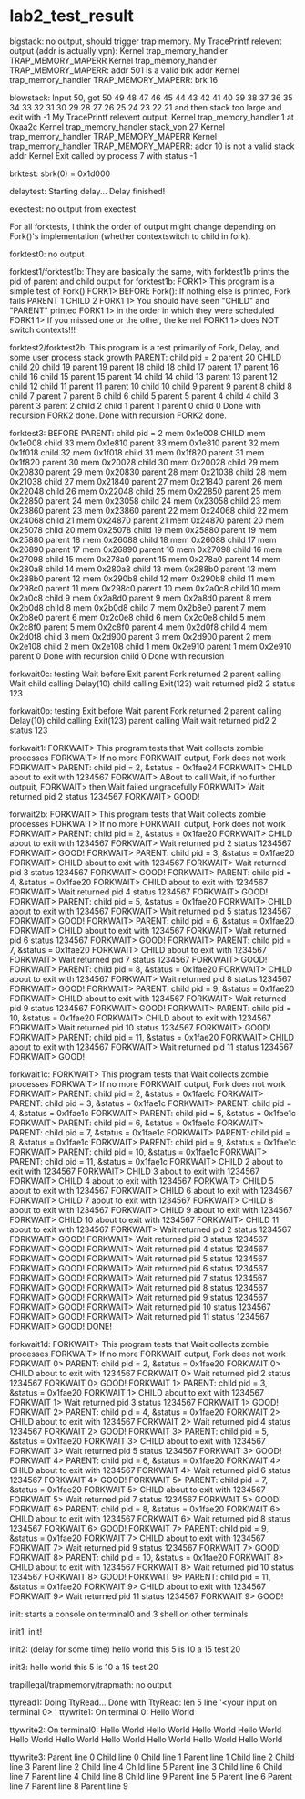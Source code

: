 # lab2_test_result

bigstack:
no output, should trigger trap memory. 
My TracePrintf relevent output (addr is actually vpn):
Kernel   trap_memory_handler TRAP_MEMORY_MAPERR
Kernel   trap_memory_handler TRAP_MEMORY_MAPERR: addr 501 is a valid brk addr
Kernel   trap_memory_handler TRAP_MEMORY_MAPERR: brk 16

blowstack:
Input 50, got 50 49 48 47 46 45 44 43 42 41 40 39 38 37 36 35 34 33 32 31 30 29 28 27 26 25 24 23 22 21 
and then stack too large and exit with -1
My TracePrintf relevent output:
Kernel   trap_memory_handler 1 at 0xaa2c
Kernel   trap_memory_handler stack_vpn 27
Kernel   trap_memory_handler TRAP_MEMORY_MAPERR
Kernel   trap_memory_handler TRAP_MEMORY_MAPERR: addr 10 is not a valid stack addr
Kernel   Exit called by process 7 with status -1

brktest:
sbrk(0) = 0x1d000

delaytest:
Starting delay...
Delay finished!

exectest:
no output from exectest

For all forktests, I think the order of output might change depending on
Fork()'s implementation (whether contextswitch to child in fork).

forktest0:
no output

forktest1/forktest1b:
They are basically the same, with forktest1b prints the pid of parent and child
output for forktest1b:
FORK1> This program is a simple test of Fork()
FORK1> BEFORE Fork(): If nothing else is printed, Fork fails 
PARENT 1
CHILD 2
FORK1 1> You should have seen "CHILD" and "PARENT" printed
FORK1 1> in the order in which they were scheduled
FORK1 1> If you missed one or the other, the kernel
FORK1 1> does NOT switch contexts!!!

forktest2/forktest2b:
This program is a test primarily of Fork, Delay, and
some user process stack growth
PARENT: child pid = 2
parent 20
CHILD
child 20
child 19
parent 19
parent 18
child 18
child 17
parent 17
parent 16
child 16
child 15
parent 15
parent 14
child 14
child 13
parent 13
parent 12
child 12
child 11
parent 11
parent 10
child 10
child 9
parent 9
parent 8
child 8
child 7
parent 7
parent 6
child 6
child 5
parent 5
parent 4
child 4
child 3
parent 3
parent 2
child 2
child 1
parent 1
parent 0
child 0
Done with recursion
FORK2 done.
Done with recursion
FORK2 done.

forktest3:
BEFORE
PARENT: child pid = 2
mem 0x1e008
CHILD
mem 0x1e008
child 33
mem 0x1e810
parent 33
mem 0x1e810
parent 32
mem 0x1f018
child 32
mem 0x1f018
child 31
mem 0x1f820
parent 31
mem 0x1f820
parent 30
mem 0x20028
child 30
mem 0x20028
child 29
mem 0x20830
parent 29
mem 0x20830
parent 28
mem 0x21038
child 28
mem 0x21038
child 27
mem 0x21840
parent 27
mem 0x21840
parent 26
mem 0x22048
child 26
mem 0x22048
child 25
mem 0x22850
parent 25
mem 0x22850
parent 24
mem 0x23058
child 24
mem 0x23058
child 23
mem 0x23860
parent 23
mem 0x23860
parent 22
mem 0x24068
child 22
mem 0x24068
child 21
mem 0x24870
parent 21
mem 0x24870
parent 20
mem 0x25078
child 20
mem 0x25078
child 19
mem 0x25880
parent 19
mem 0x25880
parent 18
mem 0x26088
child 18
mem 0x26088
child 17
mem 0x26890
parent 17
mem 0x26890
parent 16
mem 0x27098
child 16
mem 0x27098
child 15
mem 0x278a0
parent 15
mem 0x278a0
parent 14
mem 0x280a8
child 14
mem 0x280a8
child 13
mem 0x288b0
parent 13
mem 0x288b0
parent 12
mem 0x290b8
child 12
mem 0x290b8
child 11
mem 0x298c0
parent 11
mem 0x298c0
parent 10
mem 0x2a0c8
child 10
mem 0x2a0c8
child 9
mem 0x2a8d0
parent 9
mem 0x2a8d0
parent 8
mem 0x2b0d8
child 8
mem 0x2b0d8
child 7
mem 0x2b8e0
parent 7
mem 0x2b8e0
parent 6
mem 0x2c0e8
child 6
mem 0x2c0e8
child 5
mem 0x2c8f0
parent 5
mem 0x2c8f0
parent 4
mem 0x2d0f8
child 4
mem 0x2d0f8
child 3
mem 0x2d900
parent 3
mem 0x2d900
parent 2
mem 0x2e108
child 2
mem 0x2e108
child 1
mem 0x2e910
parent 1
mem 0x2e910
parent 0
Done with recursion
child 0
Done with recursion

forkwait0c:
testing Wait before Exit
parent Fork returned 2
parent calling Wait
child calling Delay(10)
child calling Exit(123)
wait returned pid2 2 status 123

forkwait0p:
testing Exit before Wait
parent Fork returned 2
parent calling Delay(10)
child calling Exit(123)
parent calling Wait
wait returned pid2 2 status 123

forkwait1:
FORKWAIT> This program tests that Wait collects zombie processes
FORKWAIT> If no more FORKWAIT output, Fork does not work
FORKWAIT> PARENT: child pid = 2, &status = 0x1fae24
FORKWAIT> CHILD about to exit with 1234567
FORKWAIT> ABout to call Wait, if no further outpuit,
FORKWAIT> then Wait failed ungracefully
FORKWAIT> Wait returned pid 2 status 1234567
FORKWAIT> GOOD!

forwait2b:
FORKWAIT> This program tests that Wait collects zombie processes
FORKWAIT> If no more FORKWAIT output, Fork does not work
FORKWAIT> PARENT: child pid = 2, &status = 0x1fae20
FORKWAIT> CHILD about to exit with 1234567
FORKWAIT> Wait returned pid 2 status 1234567
FORKWAIT> GOOD!
FORKWAIT> PARENT: child pid = 3, &status = 0x1fae20
FORKWAIT> CHILD about to exit with 1234567
FORKWAIT> Wait returned pid 3 status 1234567
FORKWAIT> GOOD!
FORKWAIT> PARENT: child pid = 4, &status = 0x1fae20
FORKWAIT> CHILD about to exit with 1234567
FORKWAIT> Wait returned pid 4 status 1234567
FORKWAIT> GOOD!
FORKWAIT> PARENT: child pid = 5, &status = 0x1fae20
FORKWAIT> CHILD about to exit with 1234567
FORKWAIT> Wait returned pid 5 status 1234567
FORKWAIT> GOOD!
FORKWAIT> PARENT: child pid = 6, &status = 0x1fae20
FORKWAIT> CHILD about to exit with 1234567
FORKWAIT> Wait returned pid 6 status 1234567
FORKWAIT> GOOD!
FORKWAIT> PARENT: child pid = 7, &status = 0x1fae20
FORKWAIT> CHILD about to exit with 1234567
FORKWAIT> Wait returned pid 7 status 1234567
FORKWAIT> GOOD!
FORKWAIT> PARENT: child pid = 8, &status = 0x1fae20
FORKWAIT> CHILD about to exit with 1234567
FORKWAIT> Wait returned pid 8 status 1234567
FORKWAIT> GOOD!
FORKWAIT> PARENT: child pid = 9, &status = 0x1fae20
FORKWAIT> CHILD about to exit with 1234567
FORKWAIT> Wait returned pid 9 status 1234567
FORKWAIT> GOOD!
FORKWAIT> PARENT: child pid = 10, &status = 0x1fae20
FORKWAIT> CHILD about to exit with 1234567
FORKWAIT> Wait returned pid 10 status 1234567
FORKWAIT> GOOD!
FORKWAIT> PARENT: child pid = 11, &status = 0x1fae20
FORKWAIT> CHILD about to exit with 1234567
FORKWAIT> Wait returned pid 11 status 1234567
FORKWAIT> GOOD!

forkwait1c:
FORKWAIT> This program tests that Wait collects zombie processes
FORKWAIT> If no more FORKWAIT output, Fork does not work
FORKWAIT> PARENT: child pid = 2, &status = 0x1fae1c
FORKWAIT> PARENT: child pid = 3, &status = 0x1fae1c
FORKWAIT> PARENT: child pid = 4, &status = 0x1fae1c
FORKWAIT> PARENT: child pid = 5, &status = 0x1fae1c
FORKWAIT> PARENT: child pid = 6, &status = 0x1fae1c
FORKWAIT> PARENT: child pid = 7, &status = 0x1fae1c
FORKWAIT> PARENT: child pid = 8, &status = 0x1fae1c
FORKWAIT> PARENT: child pid = 9, &status = 0x1fae1c
FORKWAIT> PARENT: child pid = 10, &status = 0x1fae1c
FORKWAIT> PARENT: child pid = 11, &status = 0x1fae1c
FORKWAIT> CHILD 2 about to exit with 1234567
FORKWAIT> CHILD 3 about to exit with 1234567
FORKWAIT> CHILD 4 about to exit with 1234567
FORKWAIT> CHILD 5 about to exit with 1234567
FORKWAIT> CHILD 6 about to exit with 1234567
FORKWAIT> CHILD 7 about to exit with 1234567
FORKWAIT> CHILD 8 about to exit with 1234567
FORKWAIT> CHILD 9 about to exit with 1234567
FORKWAIT> CHILD 10 about to exit with 1234567
FORKWAIT> CHILD 11 about to exit with 1234567
FORKWAIT> Wait returned pid 2 status 1234567
FORKWAIT> GOOD!
FORKWAIT> Wait returned pid 3 status 1234567
FORKWAIT> GOOD!
FORKWAIT> Wait returned pid 4 status 1234567
FORKWAIT> GOOD!
FORKWAIT> Wait returned pid 5 status 1234567
FORKWAIT> GOOD!
FORKWAIT> Wait returned pid 6 status 1234567
FORKWAIT> GOOD!
FORKWAIT> Wait returned pid 7 status 1234567
FORKWAIT> GOOD!
FORKWAIT> Wait returned pid 8 status 1234567
FORKWAIT> GOOD!
FORKWAIT> Wait returned pid 9 status 1234567
FORKWAIT> GOOD!
FORKWAIT> Wait returned pid 10 status 1234567
FORKWAIT> GOOD!
FORKWAIT> Wait returned pid 11 status 1234567
FORKWAIT> GOOD!
DONE!

forkwait1d:
FORKWAIT> This program tests that Wait collects zombie processes
FORKWAIT> If no more FORKWAIT output, Fork does not work
FORKWAIT 0> PARENT: child pid = 2, &status = 0x1fae20
FORKWAIT 0> CHILD about to exit with 1234567
FORKWAIT 0> Wait returned pid 2 status 1234567
FORKWAIT 0> GOOD!
FORKWAIT 1> PARENT: child pid = 3, &status = 0x1fae20
FORKWAIT 1> CHILD about to exit with 1234567
FORKWAIT 1> Wait returned pid 3 status 1234567
FORKWAIT 1> GOOD!
FORKWAIT 2> PARENT: child pid = 4, &status = 0x1fae20
FORKWAIT 2> CHILD about to exit with 1234567
FORKWAIT 2> Wait returned pid 4 status 1234567
FORKWAIT 2> GOOD!
FORKWAIT 3> PARENT: child pid = 5, &status = 0x1fae20
FORKWAIT 3> CHILD about to exit with 1234567
FORKWAIT 3> Wait returned pid 5 status 1234567
FORKWAIT 3> GOOD!
FORKWAIT 4> PARENT: child pid = 6, &status = 0x1fae20
FORKWAIT 4> CHILD about to exit with 1234567
FORKWAIT 4> Wait returned pid 6 status 1234567
FORKWAIT 4> GOOD!
FORKWAIT 5> PARENT: child pid = 7, &status = 0x1fae20
FORKWAIT 5> CHILD about to exit with 1234567
FORKWAIT 5> Wait returned pid 7 status 1234567
FORKWAIT 5> GOOD!
FORKWAIT 6> PARENT: child pid = 8, &status = 0x1fae20
FORKWAIT 6> CHILD about to exit with 1234567
FORKWAIT 6> Wait returned pid 8 status 1234567
FORKWAIT 6> GOOD!
FORKWAIT 7> PARENT: child pid = 9, &status = 0x1fae20
FORKWAIT 7> CHILD about to exit with 1234567
FORKWAIT 7> Wait returned pid 9 status 1234567
FORKWAIT 7> GOOD!
FORKWAIT 8> PARENT: child pid = 10, &status = 0x1fae20
FORKWAIT 8> CHILD about to exit with 1234567
FORKWAIT 8> Wait returned pid 10 status 1234567
FORKWAIT 8> GOOD!
FORKWAIT 9> PARENT: child pid = 11, &status = 0x1fae20
FORKWAIT 9> CHILD about to exit with 1234567
FORKWAIT 9> Wait returned pid 11 status 1234567
FORKWAIT 9> GOOD!

init:
starts a console on terminal0 and 3 shell on other terminals

init1:
init!

init2:
(delay for some time)
hello world
this 5 is 10 a 15 test 20

init3:
hello world
this 5 is 10 a 15 test 20

trapillegal/trapmemory/trapmath:
no output

ttyread1:
Doing TtyRead...
Done with TtyRead: len 5
line '<your input on terminal 0>
'
ttywrite1:
On terminal 0:
Hello World

ttywrite2:
On terminal0:
Hello World
Hello World
Hello World
Hello World
Hello World
Hello World
Hello World
Hello World
Hello World
Hello World

ttywrite3:
Parent line 0
Child line 0
Child line 1
Parent line 1
Child line 2
Child line 3
Parent line 2
Child line 4
Child line 5
Parent line 3
Child line 6
Child line 7
Parent line 4
Child line 8
Child line 9
Parent line 5
Parent line 6
Parent line 7
Parent line 8
Parent line 9
